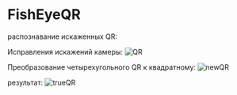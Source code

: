 # FishEyeQR
распознавание искаженных QR:

Исправления искажений камеры:
![QR](https://user-images.githubusercontent.com/36933133/225447799-db2f9f2c-6d85-49b2-8153-2dec9a00bd6a.jpg)

Преобразование четырехугольного QR к квадратному:
![newQR](https://user-images.githubusercontent.com/36933133/225447810-06aef1b6-2803-42f0-8e29-657bef2276e4.jpg)

результат:
![trueQR](https://user-images.githubusercontent.com/36933133/225447821-7d77a441-844d-46bb-bcf2-e3a0ed2a8f8e.jpg)
